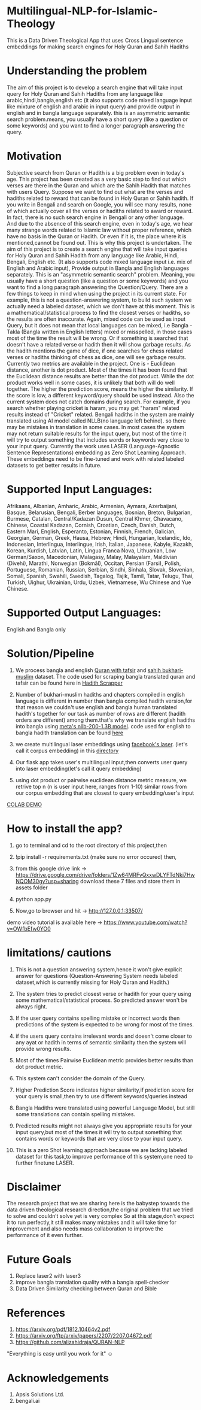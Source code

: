 # Multilingual-NLP-for-Islamic-Theology

This is a Data Driven Theological App that uses Cross Lingual  sentence embeddings for making search engines for Holy Quran and Sahih Hadiths

# Understanding the problem

The aim of this project is to develop a search engine that will take input query for Holy Quran and Sahih Hadiths from any language like arabic,hindi,bangla,english etc (it also supports code mixed language input like mixture of english and arabic in input query) and provide output in english and in bangla language separately. this is an asymmetric semantic search problem.means, you usually have a short query (like a question or some keywords) and you want to find a longer paragraph answering the query. 

# Motivation

Subjective search from Quran or Hadith is a big problem even in today's age. This project has been created as a very basic step to find out which verses are there in the Quran and which are the Sahih Hadith that matches with users Query. Suppose we want to find out what are the verses and hadiths related to reward that can be found in Holy Quran or Sahih hadith. If you write in Bengali and search on Google, you will see many results, none of which actually cover all the verses or hadiths related to  award or reward. In fact, there is no such search engine in Bengali or any other language. And due to the absence of this search engine, even in today's age, we hear many strange words related to Islamic law without proper reference, which have no basis in the Quran or Hadith. Or even if it is, the place where it is mentioned,cannot be found out. This is why this project is undertaken. The aim of this project is to create a search engine that will take input queries for Holy Quran and Sahih Hadith from any language like Arabic, Hindi, Bengali, English etc. (It also supports code mixed language input i.e. mix of English and Arabic input), Provide output in Bangla and English languages separately. This is an "asymmetric semantic search" problem. Meaning, you usually have a short question (like a question or some keywords) and you want to find a long paragraph answering the Question/Query.
There are a few things to keep in mind when using the project in its current state. For example, this is not a question-answering system, to build such system we actually need a labeled dataset, which we don't have at this moment. This is a mathematical/statistical process to find the closest verses or hadiths, so the results are often inaccurate. Again, mixed code can be used as input Query, but it does not mean that local languages can be mixed, i.e Bangla - Takla (Bangla written in English letters) mixed or misspelled, in those cases most of the time the result will be wrong. Or if something is searched that doesn't have a related verse or hadith then it will show garbage results. As the hadith mentions the game of dice, if one searches for chess related verses or hadiths thinking of chess as dice, one will see garbage results. Currently two metrics are available in the project. One is - Euclidean distance, another is dot product. Most of the times it has been found that the Euclidean distance results are better than the dot product. While the dot product works well in some cases, it is unlikely that both will do well together. The higher the prediction score, means the higher the similarity. If the score is low, a different keyword/query should be used instead. Also the current system does not catch domains during search. For example, if you search whether playing cricket is haram, you may get "haram" related results instead of "Cricket" related. Bengali hadiths in the system are mainly translated using AI model called NLLB(no language left behind). so there may be mistakes in translation in some cases.
In most cases the system may not return suitable results for the input query, but most of the time it will try to output something that includes words or keywords very close to your input query. Currently the work uses LASER (Language-Agnostic Sentence Representations) embedding as Zero Shot Learning Approach. These embeddings need to be fine-tuned and work with related labeled datasets to get better results in future.




# Supported Input Languages:

Afrikaans, Albanian, Amharic, Arabic, Armenian, Aymara, Azerbaijani, Basque, Belarusian, Bengali, Berber languages, Bosnian, Breton, Bulgarian, Burmese, Catalan, Central/Kadazan Dusun, Central Khmer, Chavacano, Chinese, Coastal Kadazan, Cornish, Croatian, Czech, Danish, Dutch, Eastern Mari, English, Esperanto, Estonian, Finnish, French, Galician, Georgian, German, Greek, Hausa, Hebrew, Hindi, Hungarian, Icelandic, Ido, Indonesian, Interlingua, Interlingue, Irish, Italian, Japanese, Kabyle, Kazakh, Korean, Kurdish, Latvian, Latin, Lingua Franca Nova, Lithuanian, Low German/Saxon, Macedonian, Malagasy, Malay, Malayalam, Maldivian (Divehi), Marathi, Norwegian (Bokmål), Occitan, Persian (Farsi), Polish, Portuguese, Romanian, Russian, Serbian, Sindhi, Sinhala, Slovak, Slovenian, Somali, Spanish, Swahili, Swedish, Tagalog, Tajik, Tamil, Tatar, Telugu, Thai, Turkish, Uighur, Ukrainian, Urdu, Uzbek, Vietnamese, Wu Chinese and Yue Chinese.

# Supported Output Languages:
English and Bangla only

# Solution/Pipeline

1. We process bangla and english [Quran with tafsir](https://www.kaggle.com/datasets/mobassir/bangla-quran-with-tafsir) and [sahih bukhari-muslim](https://www.kaggle.com/datasets/mobassir/en-bn-sahih-bukhari-muslim) dataset. The code used for scraping bangla translated quran and tafsir can be found here in [Hadith Scrapper](https://github.com/mnansary/hadith-srcapper)

2. Number of bukhari-muslim hadiths and chapters compiled in english language is different in number than bangla compiled hadith version,for that reason we couldn't use english and bangla human translated hadith's together for our task as number of rows are different (hadith orders are different) among them.that's why we translate english hadiths into bangla using [meta's nllb-200-1.3B model](https://ai.facebook.com/research/no-language-left-behind/). code used for english to bangla hadith translation can be found [here](https://github.com/mobassir94/Multilingual-NLP-for-Islamic-Theology/blob/main/demo_notebooks/nllb_en_bn_translator.ipynb)

3. we create multilingual laser embeddings using  [facebook's laser](https://engineering.fb.com/2019/01/22/ai-research/laser-multilingual-sentence-embeddings/). (let's call it corpus embedding) in this [directory](https://github.com/mobassir94/Multilingual-NLP-for-Islamic-Theology/tree/main/create%20laserembeddings)

4. Our flask app  takes user's multilingual input,then converts user query into laser embedding(let's call it query embedding)

5. using dot product or pairwise euclidean distance metric measure, we retrive top n (n is user input here, ranges from 1-10) similar rows from our corpus embedding that are closest to query embedding/user's input

[COLAB DEMO](https://github.com/mobassir94/Multilingual-NLP-for-Islamic-Theology/blob/main/demo_notebooks/Inference_Multilingual_Islamic_Theology.ipynb)

# How to install the app?

1. go to terminal and cd to the root directory of this project,then

2. !pip install -r requirements.txt (make sure no error occured)
then,

3. from this google drive link -> https://drive.google.com/drive/folders/1Zw64MRFvQxxwDLYFTdNki7HwNQOM30gy?usp=sharing download these 7 files and store them in assets folder

4. python app.py

5. Now,go to browser and hit -> http://127.0.0.1:33507/

demo video tutorial is available here -> https://www.youtube.com/watch?v=OWfbEfw0YO0


# limitations/ cautions

1. This is not a question answering system,hence it won't give explicit answer for questions (Question-Answering System needs labeled dataset,which is currently 
missing for Holy Quran and Hadith.)

2. The system tries to predict closest verse or hadith for your query using some mathematical/statistical process. So predicted answer won't be always right.

3. If the user query contains spelling mistake or incorrect words then predictions of the system is expected to be wrong for most of the times.

4. if the users query contains irrelevant words and doesn't come closer to any ayat or hadith in terms of semantic similarity then the system will provide wrong results.

5. Most of the times Pairwise Euclidean metric provides better results than dot product metric.

6. This system can't consider the domain of the Query.

7. Higher Prediction Score indicates higher similarity,if prediction score for your query is small,then try to use different keywords/queries instead

8. Bangla Hadiths were translated using powerful Language Model, but still some translations can contain spelling mistakes.

9. Predicted results might not always give you appropriate results for your input query,but most of the times it will try to output something that contains words or
keywords that are very close to your input query.

10. This is a zero Shot learning approach because we are lacking labeled dataset for this task,to improve performance of this system,one need to further finetune LASER.


# Disclaimer

The research project that we are sharing here is the babystep towards the data driven theological research direction,the original problem that we tried to solve and couldn’t solve yet is very complex So at this stage,don’t expect it to run perfectly,it still makes many mistakes and it will take time for improvement and also needs mass collaboration to improve the performance of it even further. 

# Future Goals

1. Replace laser2 with laser3
2. improve bangla translation quality with a bangla spell-checker
3. Data Driven Similarity checking between Quran and Bible

# References

1. https://arxiv.org/pdf/1812.10464v2.pdf
2. https://arxiv.org/ftp/arxiv/papers/2207/2207.04672.pdf
3. https://github.com/alizahidraja/QURAN-NLP

"Everything is easy until you work for it" ☺

# Acknowledgements

1. Apsis Solutions Ltd.
2. bengali.ai

